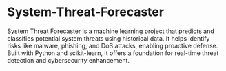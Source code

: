 # System-Threat-Forecaster
System Threat Forecaster is a machine learning project that predicts and classifies potential system threats using historical data. It helps identify risks like malware, phishing, and DoS attacks, enabling proactive defense. Built with Python and scikit-learn, it offers a foundation for real-time threat detection and cybersecurity enhancement.
